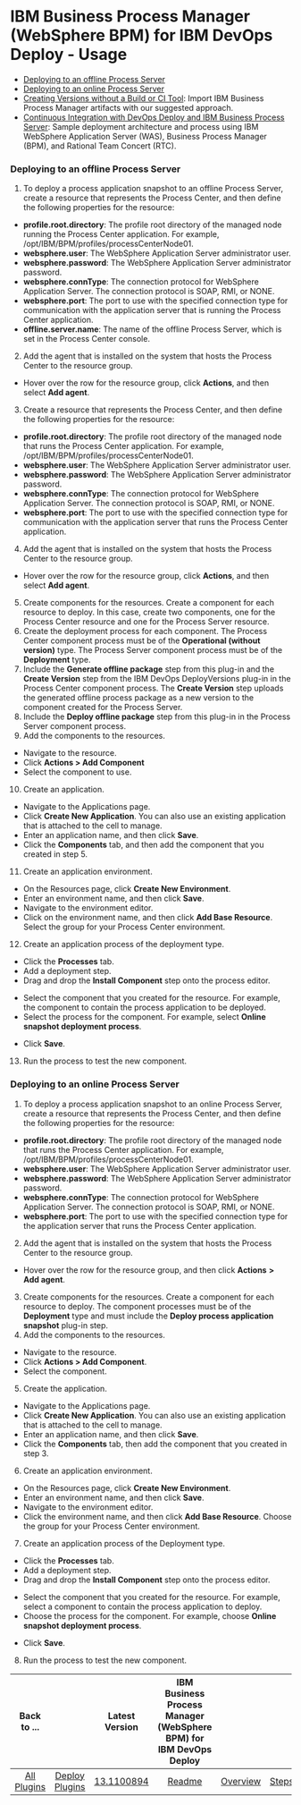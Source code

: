 
# IBM Business Process Manager (WebSphere BPM) for IBM DevOps Deploy - Usage

* [Deploying to an offline Process Server](https://www.urbancode.com/plugindoc/ibmucd/websphere-bpm/1-2/usage/deployments-offline-process-server/)
* [Deploying to an online Process Server](https://www.urbancode.com/plugindoc/ibmucd/websphere-bpm/1-2/usage/deployments-online-process-server/)
* [Creating Versions without a Build or CI Tool](https://www.urbancode.com/docs/creating-versions-without-a-build-or-ci-tool/): Import IBM Business Process Manager artifacts with our suggested approach.
* [Continuous Integration with DevOps Deploy and IBM Business Process Server](https://community.ibm.com/community/user/wasdevops/blogs/laurel-dickson-bull1/2022/07/20/bpserver): Sample deployment architecture and process using IBM WebSphere Application Server (WAS), Business Process Manager (BPM), and Rational Team Concert (RTC).

### Deploying to an offline Process Server

1. To deploy a process application snapshot to an offline Process Server, create a resource that represents the Process Center, and then define the following properties for the resource:
* **profile.root.directory**: The profile root directory of the managed node running the Process Center application. For example, /opt/IBM/BPM/profiles/processCenterNode01.
* **websphere.user**: The WebSphere Application Server administrator user.
* **websphere.password**: The WebSphere Application Server administrator password.
* **websphere.connType**: The connection protocol for WebSphere Application Server. The connection protocol is SOAP, RMI, or NONE.
* **websphere.port**: The port to use with the specified connection type for communication with the application server that is running the Process Center application.
* **offline.server.name**: The name of the offline Process Server, which is set in the Process Center console.
2. Add the agent that is installed on the system that hosts the Process Center to the resource group.
* Hover over the row for the resource group, click **Actions**, and then select **Add agent**.
3. Create a resource that represents the Process Center, and then define the following properties for the resource:
* **profile.root.directory**: The profile root directory of the managed node that runs the Process Center application. For example, /opt/IBM/BPM/profiles/processCenterNode01.
* **websphere.user**: The WebSphere Application Server administrator user.
* **websphere.password**: The WebSphere Application Server administrator password.
* **websphere.connType**: The connection protocol for WebSphere Application Server. The connection protocol is SOAP, RMI, or NONE.
* **websphere.port**: The port to use with the specified connection type for communication with the application server that runs the Process Center application.
4. Add the agent that is installed on the system that hosts the Process Center to the resource group.
* Hover over the row for the resource group, click **Actions**, and then select **Add agent**.
5. Create components for the resources. Create a component for each resource to deploy. In this case, create two components, one for the Process Center resource and one for the Process Server resource.
6. Create the deployment process for each component. The Process Center component process must be of the **Operational (without version)** type. The Process Server component process must be of the **Deployment** type.
7. Include the **Generate offline package** step from this plug-in and the **Create Version** step from the IBM DevOps DeployVersions plug-in in the Process Center component process. The **Create Version** step uploads the generated offline process package as a new version to the component created for the Process Server.
8. Include the **Deploy offline package** step from this plug-in in the Process Server component process.
9. Add the components to the resources.
* Navigate to the resource.
* Click **Actions > Add Component**
* Select the component to use.
10. Create an application.
* Navigate to the Applications page.
* Click **Create New Application**. You can also use an existing application that is attached to the cell to manage.
* Enter an application name, and then click **Save**.
* Click the **Components** tab, and then add the component that you created in step 5.
11. Create an application environment.
* On the Resources page, click **Create New Environment**.
* Enter an environment name, and then click **Save**.
* Navigate to the environment editor.
* Click on the environment name, and then click **Add Base Resource**. Select the group for your Process Center environment.
12. Create an application process of the deployment type.
* Click the **Processes** tab.
* Add a deployment step.
* Drag and drop the **Install Component** step onto the process editor.
+ Select the component that you created for the resource. For example, the component to contain the process application to be deployed.
+ Select the process for the component. For example, select **Online snapshot deployment process**.
* Click **Save**.
13. Run the process to test the new component.

### Deploying to an online Process Server




1. To deploy a process application snapshot to an online Process Server, create a resource that represents the Process Center, and then define the following properties for the resource:
* **profile.root.directory**: The profile root directory of the managed node that runs the Process Center application. For example, /opt/IBM/BPM/profiles/processCenterNode01.
* **websphere.user**: The WebSphere Application Server administrator user.
* **websphere.password**: The WebSphere Application Server administrator password.
* **websphere.connType**: The connection protocol for WebSphere Application Server. The connection protocol is SOAP, RMI, or NONE.
* **websphere.port**: The port to use with the specified connection type for the application server that runs the Process Center application.
2. Add the agent that is installed on the system that hosts the Process Center to the resource group.
* Hover over the row for the resource group, and then click **Actions** **>** **Add agent**.
3. Create components for the resources. Create a component for each resource to deploy. The component processes must be of the **Deployment** type and must include the **Deploy process application snapshot** plug-in step.
4. Add the components to the resources.
* Navigate to the resource.
* Click **Actions > Add Component**.
* Select the component.
5. Create the application.
* Navigate to the Applications page.
* Click **Create New Application**. You can also use an existing application that is attached to the cell to manage.
* Enter an application name, and then click **Save**.
* Click the **Components** tab, then add the component that you created in step 3.
6. Create an application environment.
* On the Resources page, click **Create New Environment**.
* Enter an environment name, and then click **Save**.
* Navigate to the environment editor.
* Click the environment name, and then click **Add Base Resource**. Choose the group for your Process Center environment.
7. Create an application process of the Deployment type.
* Click the **Processes** tab.
* Add a deployment step.
* Drag and drop the **Install Component** step onto the process editor.
+ Select the component that you created for the resource. For example, select a component to contain the process application to deploy.
+ Choose the process for the component. For example, choose **Online snapshot deployment process**.
* Click **Save**.
8. Run the process to test the new component.

|Back to ...||Latest Version|IBM Business Process Manager (WebSphere BPM) for IBM DevOps Deploy ||||
| :---: | :---: | :---: | :---: | :---: | :---: | :---: |
|[All Plugins](../../index.md)|[Deploy Plugins](../README.md)|[13.1100894](https://raw.githubusercontent.com/UrbanCode/IBM-UCD-PLUGINS/main/files/WebSphereBPM/WebSphereBPM-13.1100894.zip)|[Readme](README.md)|[Overview](overview.md)|[Steps](steps.md)|[Downloads](downloads.md)|
